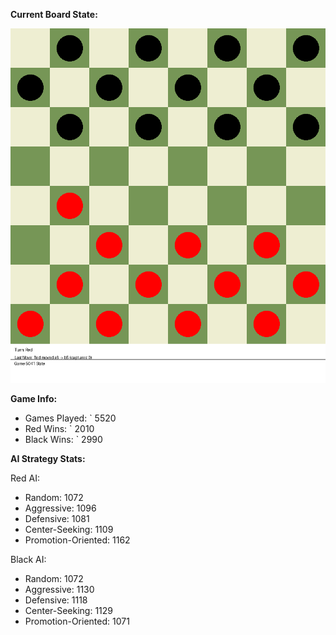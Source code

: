
**Current Board State:**  
<!-- START_GIF -->
![Checkers Game](./checkers_game.gif)
<!-- END_GIF -->

**Game Info:**  
- Games Played: `<!-- GAMES_PLAYED --> 5520
- Red Wins: `<!-- RED_WINS --> 2010
- Black Wins: `<!-- BLACK_WINS --> 2990

<!-- AI_STATS -->
**AI Strategy Stats:**

Red AI:
- Random: 1072
- Aggressive: 1096
- Defensive: 1081
- Center-Seeking: 1109
- Promotion-Oriented: 1162

Black AI:
- Random: 1072
- Aggressive: 1130
- Defensive: 1118
- Center-Seeking: 1129
- Promotion-Oriented: 1071
